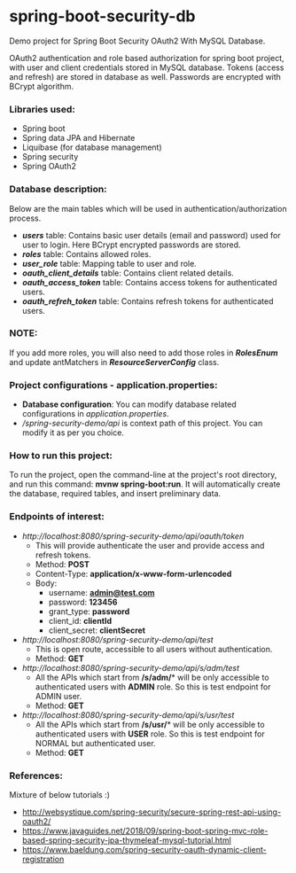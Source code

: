 # spring-boot-security-db
Demo project for Spring Boot Security OAuth2 With MySQL Database.

OAuth2 authentication and role based authorization for spring boot project, with user and client credentials stored in MySQL database. Tokens (access and refresh) are stored in database as well. Passwords are encrypted with BCrypt algorithm.

### Libraries used:
* Spring boot
* Spring data JPA and Hibernate
* Liquibase (for database management)
* Spring security
* Spring OAuth2

### Database description:
Below are the main tables which will be used in authentication/authorization process.
* _**users**_ table: Contains basic user details (email and password) used for user to login. Here BCrypt encrypted passwords are stored.
* _**roles**_ table: Contains allowed roles.
* _**user_role**_ table: Mapping table to user and role.
* _**oauth_client_details**_ table: Contains client related details.
* _**oauth_access_token**_ table: Contains access tokens for authenticated users.
* _**oauth_refreh_token**_ table: Contains refresh tokens for authenticated users.

### NOTE:
If you add more roles, you will also need to add those roles in _**RolesEnum**_ and update antMatchers in _**ResourceServerConfig**_ class.

### Project configurations - application.properties:
* **Database configuration**: You can modify database related configurations in _application.properties_.
* _/spring-security-demo/api_ is context path of this project. You can modify it as per you choice.

### How to run this project:
To run the project, open the command-line at the project's root directory, and run this command: **mvnw spring-boot:run**. It will automatically create the database, required tables, and insert preliminary data.

### Endpoints of interest:
* _http://localhost:8080/spring-security-demo/api/oauth/token_
  * This will provide authenticate the user and provide access and refresh tokens.
  * Method: **POST**
  * Content-Type: **application/x-www-form-urlencoded**
  * Body: 
    * username: **admin@test.com**
    * password: **123456**
    * grant_type: **password**
    * client_id: **clientId**
    * client_secret: **clientSecret**
* _http://localhost:8080/spring-security-demo/api/test_
  * This is open route, accessible to all users without authentication.
  * Method: **GET**
* _http://localhost:8080/spring-security-demo/api/s/adm/test_
  * All the APIs which start from **/s/adm/*** will be only accessible to authenticated users with **ADMIN** role. So this is test endpoint for ADMIN user.
  * Method: **GET**
* _http://localhost:8080/spring-security-demo/api/s/usr/test_
  * All the APIs which start from **/s/usr/*** will be only accessible to authenticated users with **USER** role. So this is test endpoint for NORMAL but authenticated user.
  * Method: **GET**
  
### References:
Mixture of below tutorials :)
* http://websystique.com/spring-security/secure-spring-rest-api-using-oauth2/
* https://www.javaguides.net/2018/09/spring-boot-spring-mvc-role-based-spring-security-jpa-thymeleaf-mysql-tutorial.html
* https://www.baeldung.com/spring-security-oauth-dynamic-client-registration
